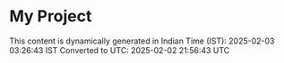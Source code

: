 # My Project

This content is dynamically generated in Indian Time (IST): 2025-02-03 03:26:43 IST
Converted to UTC: 2025-02-02 21:56:43 UTC

